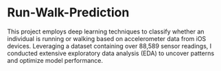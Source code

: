 # Run-Walk-Prediction
This project employs deep learning techniques to classify whether an individual is running or walking based on accelerometer data from iOS devices. Leveraging a dataset containing over 88,589 sensor readings, I conducted extensive exploratory data analysis (EDA) to uncover patterns and optimize model performance.
